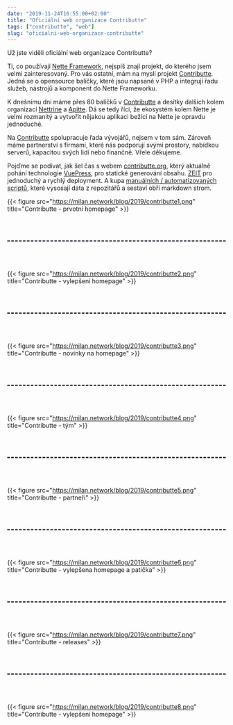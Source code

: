 ```yaml
---
date: "2019-11-24T16:55:00+02:00"
title: "Oficiální web organizace Contributte"
tags: ["contributte", "web"]
slug: "oficialni-web-organizace-contributte"
---
```


Už jste viděli oficiální web organizace Contributte?

<!--more-->

Ti, co používají [Nette Framework](https://nette.org), nejspíš znají projekt, do kterého jsem velmi zainteresovaný.
Pro vás ostatní, mám na mysli projekt [Contributte](https://github.com/contributte). Jedná se o opensource balíčky,
které jsou napsané v PHP a integrují řadu služeb, nástrojů a komponent do Nette Frameworku.

K dnešnímu dni máme přes 80 balíčků v [Contributte](https://github.com/contributte) a desítky dalších kolem organizací [Nettrine](https://github.com/nettrine)
a [Apitte](https://github.com/apitte). Dá se tedy říci, že ekosystém kolem Nette je velmi rozmanitý
a vytvořit nějakou aplikaci bežící na Nette je opravdu jednoduché.

Na [Contributte](https://contributte.org/about.html) spolupracuje řada vývojářů, nejsem v tom sám.
Zároveň máme partnerství s firmami, které nás podporují svými prostory, nabídkou serverů, kapacitou svých lidí
nebo finančně. Vřele děkujeme.

Pojďme se podívat, jak šel čas s webem [contributte.org](https://contributte.org), který aktuálně pohání technologie [VuePress](https://vuepress.vuejs.org/),
pro statické generování obsahu. [ZEIT](https://zeit.co) pro jednoduchý a rychlý deployment. A kupa [manuálních / automatizovaných
scriptů](https://github.com/contributte/website/tree/master/tools), které vysosají data z repozitářů a sestaví obří markdown strom.

{{< figure src="https://milan.network/blog/2019/contributte1.png" title="Contributte - prvotní homepage" >}}

<hr style="background: none; border-top: 3px dashed #2f3440; margin: 4rem 0;"/>

{{< figure src="https://milan.network/blog/2019/contributte2.png" title="Contributte - vylepšení homepage" >}}

<hr style="background: none; border-top: 3px dashed #2f3440; margin: 4rem 0;"/>

{{< figure src="https://milan.network/blog/2019/contributte3.png" title="Contributte - novinky na homepage" >}}

<hr style="background: none; border-top: 3px dashed #2f3440; margin: 4rem 0;"/>

{{< figure src="https://milan.network/blog/2019/contributte4.png" title="Contributte - tým" >}}

<hr style="background: none; border-top: 3px dashed #2f3440; margin: 4rem 0;"/>

{{< figure src="https://milan.network/blog/2019/contributte5.png" title="Contributte - partneři" >}}

<hr style="background: none; border-top: 3px dashed #2f3440; margin: 4rem 0;"/>

{{< figure src="https://milan.network/blog/2019/contributte6.png" title="Contributte - vylepšena homepage a patička" >}}

<hr style="background: none; border-top: 3px dashed #2f3440; margin: 4rem 0;"/>

{{< figure src="https://milan.network/blog/2019/contributte7.png" title="Contributte - releases" >}}

<hr style="background: none; border-top: 3px dashed #2f3440; margin: 4rem 0;"/>

{{< figure src="https://milan.network/blog/2019/contributte8.png" title="Contributte - vylepšení homepage" >}}
